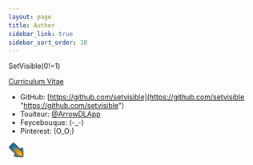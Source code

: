 ```yaml
---
layout: page
title: Author
sidebar_link: true
sidebar_sort_order: 10
---
```


SetVisible(0!=1)

[Curriculum Vitae](Curriculum_Vitae.txt "Curriculum Vitae")

* GitHub: [https://github.com/setvisible](https://github.com/setvisible "https://github.com/setvisible")
* Touiteur: [@ArrowDLApp](https://twitter.com/ArrowDLApp "https://twitter.com/ArrowDLApp")
* Feycebouque: (-_-)
* Pinterest: (O_O;)


![logo](favicon.png)
